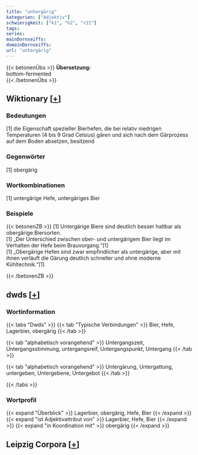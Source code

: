 ```yaml
---
title: "untergärig"
kategorien: ["Adjektiv"]
schwierigkeit: ["k1", "h2", "r21"]
tags:
series:
mainDornseiffs:
domainDornseiffs:
url: "untergärig"
---
```


{{< betonenÜbs >}}
**Übersetzung:**  
bottom-fermented  
{{< /betonenÜbs >}}

## Wiktionary [[+](https://de.wiktionary.org/wiki/untergärig)]

### Bedeutungen
[1] die Eigenschaft spezieller Bierhefen, die bei relativ niedrigen Temperaturen (4 bis 9 Grad Celsius) gären und sich nach dem Gärprozess auf dem Boden absetzen, besitzend  

### Gegenwörter
[1] obergärig  

### Wortkombinationen
[1] untergärige Hefe, untergäriges Bier  

### Beispiele
{{< betonenZB >}}
[1] Untergärige Biere sind deutlich besser haltbar als obergärige Biersorten.  
[1] „Der Unterschied zwischen ober- und untergärigem Bier liegt im Verhalten der Hefe beim Brauvorgang.“[1]  
[1] „Obergärige Hefen sind zwar empfindlicher als untergärige, aber mit ihnen verläuft die Gärung deutlich schneller und ohne moderne Kühltechnik.“[1]  

{{< /betonenZB >}}


## dwds [[+](https://www.dwds.de/wb/untergärig)]

### Wortinformation
{{< tabs "Dwds" >}}
{{< tab "Typische Verbindungen" >}}
Bier, Hefe, Lagerbier, obergärig
{{< /tab >}}

{{< tab "alphabetisch vorangehend" >}}
Untergangszeit, Untergangsstimmung, untergangsreif, Untergangspunkt, Untergang
{{< /tab >}}

{{< tab "alphabetisch vorangehend" >}}
Untergärung, Untergattung, untergeben, Untergebene, Untergebot
{{< /tab >}}

{{< /tabs >}}

### Wortprofil
{{< expand "Überblick" >}} Lagerbier, obergärig, Hefe, Bier {{< /expand >}}
{{< expand "ist Adjektivattribut von" >}} Lagerbier, Hefe, Bier {{< /expand >}}
{{< expand "in Koordination mit" >}} obergärig {{< /expand >}}

## Leipzig Corpora [[+](https://corpora.uni-leipzig.de/en/res?word=untergärig&corpusId=deu_newscrawl-public_2018)]

